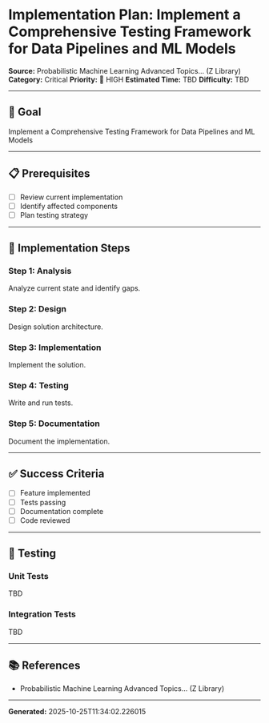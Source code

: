 # Implementation Plan: Implement a Comprehensive Testing Framework for Data Pipelines and ML Models

**Source:** Probabilistic Machine Learning Advanced Topics... (Z Library)
**Category:** Critical
**Priority:** 🔴 HIGH
**Estimated Time:** TBD
**Difficulty:** TBD

---

## 🎯 Goal

Implement a Comprehensive Testing Framework for Data Pipelines and ML Models

---

## 📋 Prerequisites

- [ ] Review current implementation
- [ ] Identify affected components
- [ ] Plan testing strategy

---

## 🔧 Implementation Steps

### Step 1: Analysis

Analyze current state and identify gaps.

### Step 2: Design

Design solution architecture.

### Step 3: Implementation

Implement the solution.

### Step 4: Testing

Write and run tests.

### Step 5: Documentation

Document the implementation.

---

## ✅ Success Criteria

- [ ] Feature implemented
- [ ] Tests passing
- [ ] Documentation complete
- [ ] Code reviewed

---

## 🧪 Testing

### Unit Tests

TBD

### Integration Tests

TBD

---

## 📚 References

- Probabilistic Machine Learning Advanced Topics... (Z Library)

---

**Generated:** 2025-10-25T11:34:02.226015
